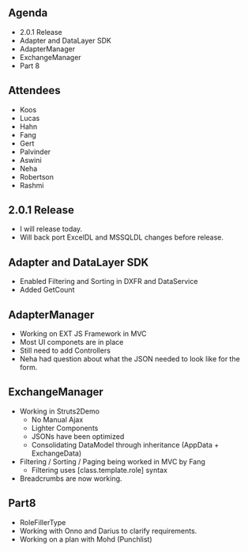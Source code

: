 ## Agenda ##
  * 2.0.1 Release
  * Adapter and DataLayer SDK
  * AdapterManager
  * ExchangeManager
  * Part 8

## Attendees ##
  * Koos
  * Lucas
  * Hahn
  * Fang
  * Gert
  * Palvinder
  * Aswini
  * Neha
  * Robertson
  * Rashmi

## 2.0.1 Release ##
  * I will release today.
  * Will back port ExcelDL and MSSQLDL changes before release.

## Adapter and DataLayer SDK ##
  * Enabled Filtering and Sorting in DXFR and DataService
  * Added GetCount

## AdapterManager ##
  * Working on EXT JS Framework in MVC
  * Most UI componets are in place
  * Still need to add Controllers
  * Neha had question about what the JSON needed to look like for the form.

## ExchangeManager ##
  * Working in Struts2Demo
    * No Manual Ajax
    * Lighter Components
    * JSONs have been optimized
    * Consolidating DataModel through inheritance (AppData + ExchangeData)
  * Filtering / Sorting / Paging being worked in MVC by Fang
    * Filtering uses [class.template.role] syntax
  * Breadcrumbs are now working.

## Part8 ##
  * RoleFillerType
  * Working with Onno and Darius to clarify requirements.
  * Working on a plan with Mohd (Punchlist)